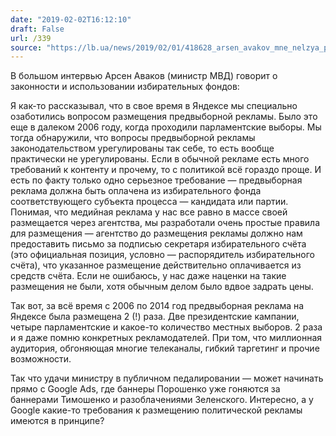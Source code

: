 ```yaml
---
date: "2019-02-02T16:12:10"
draft: False
url: /339
source: "https://lb.ua/news/2019/02/01/418628_arsen_avakov_mne_nelzya_predlozhit.html"
---
```


В большом интервью  Арсен Аваков (министр МВД) говорит о законности и использовании избирательных фондов:



Я как-то рассказывал, что в свое время в Яндексе мы специально озаботились вопросом размещения предвыборной рекламы. Было это еще в далеком 2006 году, когда проходили парламентские выборы. Мы тогда обнаружили, что вопросы предвыборной рекламы законодательством урегулированы так себе, то есть вообще практически не урегулированы. Если в обычной рекламе есть много требований к контенту и прочему, то с политикой всё гораздо проще. И есть по факту только одно серьезное требование — предвыборная реклама должна быть оплачена из избирательного фонда соответствующего субъекта процесса — кандидата или партии. Понимая, что медийная реклама у нас все равно в массе своей размещается через агентства, мы разработали очень простые правила для размещения — агентство до размещения рекламы должно нам предоставить письмо за подписью секретаря избирательного счёта (это официальная позиция, условно — распорядитель избирательного счёта), что указанное размещение действительно оплачивается из средств счёта. Если не ошибаюсь, у нас даже наценки на такие размещения не были, хотя обычным делом было вдвое задрать цены.

Так вот, за всё время с 2006 по 2014 год предвыборная реклама на Яндексе была размещена 2 (!) раза. Две президентские кампании, четыре парламентские и какое-то количество местных выборов. 2 раза и я даже помню конкретных рекламодателей. При том, что миллионная аудитория, обгоняющая многие телеканалы, гибкий таргетинг и прочие возможности.

Так что удачи министру в публичном педалировании — может начинать прямо с Google Ads, где баннеры Порошенко уже гоняются за баннерами Тимошенко и разоблачениями Зеленского. Интересно, а у Google какие-то требования к размещению политической рекламы имеются в принципе?
